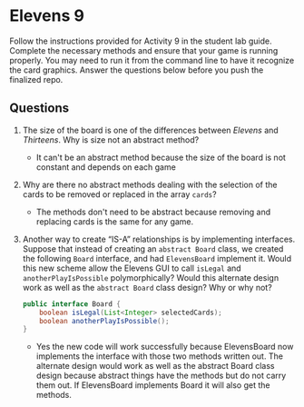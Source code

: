 # Elevens 9

Follow the instructions provided for Activity 9 in the student lab guide. Complete the necessary methods and ensure that your game is running properly. You may need to run it from the command line to have it recognize the card graphics. Answer the questions below before you push the finalized repo.

## Questions
1. The size of the board is one of the differences between *Elevens* and *Thirteens*. Why is size not an abstract method?

    * It can't be an abstract method because the size of the board is not constant and depends on each game

2. Why are there no abstract methods dealing with the selection of the cards to be removed or replaced in the array `cards`?

    * The methods don't need to be abstract because removing and replacing cards is the same for any game.  

3. Another way to create “IS-A” relationships is by implementing interfaces. Suppose that instead of creating an `abstract Board` class, we created the following `Board` interface, and had `ElevensBoard` implement it. Would this new scheme allow the Elevens GUI to call `isLegal` and `anotherPlayIsPossible` polymorphically? Would this alternate design work as well as the `abstract Board` class design? Why or why not?
	```java
	public interface Board {
	    boolean isLegal(List<Integer> selectedCards);
	    boolean anotherPlayIsPossible();
	}
	```

    * Yes the new code will work successfully because ElevensBoard now implements the interface with those two methods written out. The alternate design would work as well as the abstract Board class design because abstract things have the methods but do not carry them out. If ElevensBoard implements Board it will also get the methods.
